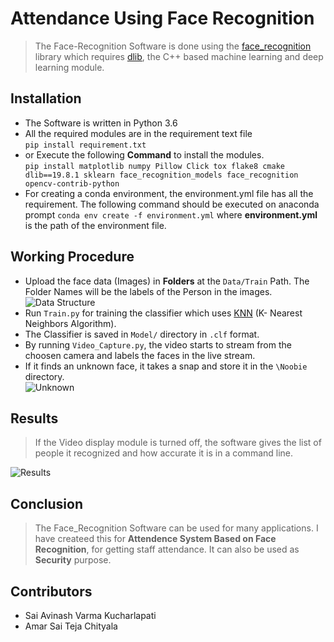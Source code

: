# Attendance Using Face Recognition

  > The Face-Recognition Software is done using the [face_recognition](https://pypi.org/project/face_recognition/) library which requires [dlib](http://dlib.net), the C++ based machine learning and deep learning module.

## Installation  
  - The Software is written in Python 3.6
  - All the required modules are in the requirement text file   
  `pip install requirement.txt`
  - or Execute the following **Command** to install the modules.   
  `pip install matplotlib numpy Pillow Click tox flake8 cmake dlib==19.8.1 sklearn face_recognition_models face_recognition opencv-contrib-python`
  - For creating a conda environment, the environment.yml file has all the requirement. The following command should be executed on anaconda prompt
  `conda env create -f environment.yml`
  where **environment.yml** is the path of the environment file.
  
## Working Procedure  
  - Upload the face data (Images) in **Folders** at the `Data/Train` Path. The Folder Names will be the labels of the Person in the images.  
  ![Data Structure](https://github.com/Immortalv5/Face-Recognition/blob/master/IMG/Data%20Structure.png)
  - Run `Train.py` for training the classifier which uses [KNN](https://scikit-learn.org/stable/modules/neighbors.html) (K- Nearest Neighbors Algorithm).
  - The Classifier is saved in `Model/` directory in `.clf` format.
  - By running `Video_Capture.py`, the video starts to stream from the choosen camera and labels the faces in the live stream.
  - If it finds an unknown face, it takes a snap and store it in the `\Noobie` directory.  
  ![Unknown](https://github.com/Immortalv5/Face-Recognition/blob/master/IMG/Unknown.png)
  
## Results
> If the Video display module is turned off, the software gives the list of people it recognized and how accurate it is in a command line.  

  ![Results](https://github.com/Immortalv5/Face-Recognition/blob/master/IMG/Results.png)
## Conclusion
> The Face_Recognition Software can be used for many applications. I have createed this for **Attendence System Based on Face Recognition**, for getting staff attendance. It can also be used as **Security** purpose.

## Contributors  
* Sai Avinash Varma Kucharlapati
* Amar Sai Teja Chityala
